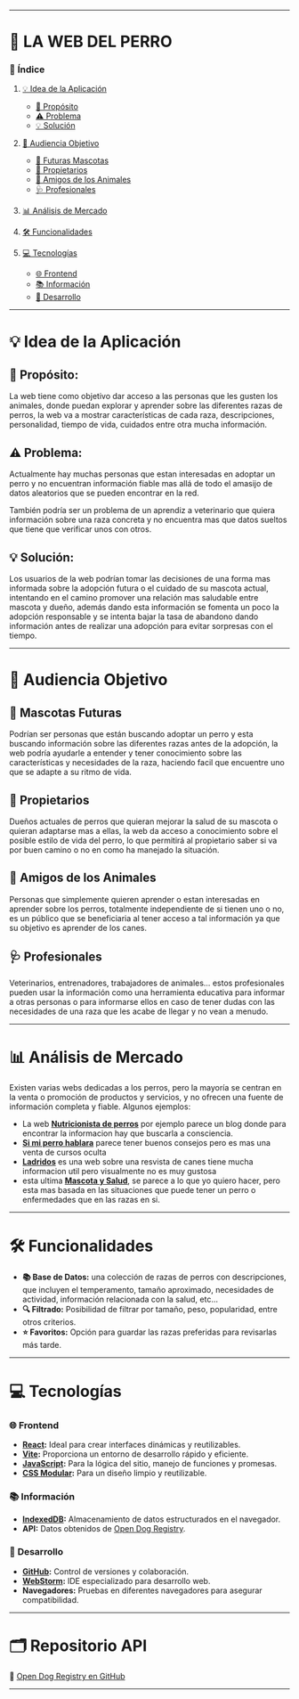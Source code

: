 
---

# 🐾 **LA WEB DEL PERRO**

### 📑 **Índice**

1. [💡 Idea de la Aplicación](#-idea-de-la-aplicación)
   - [🎯 Propósito](#-propósito)
   - [⚠️ Problema](#-problema)
   - [💡 Solución](#-solución)

2. [👥 Audiencia Objetivo](#-audiencia-objetivo)
   - [🐶 Futuras Mascotas](#-mascotas-futuras)
   - [🏡 Propietarios](#-propietarios)
   - [💛 Amigos de los Animales](#-amigos-de-los-animales)
   - [🩺 Profesionales](#-profesionales)

3. [📊 Análisis de Mercado](#-análisis-de-mercado)

4. [🛠️ Funcionalidades](#-funcionalidades)

5. [💻 Tecnologías](#-tecnologías)
   - [🌐 Frontend](#-frontend)
   - [📚 Información](#-información)
   - [🔧 Desarrollo](#-desarrollo)

---

# 💡 **Idea de la Aplicación**

## 🎯 **Propósito:**

La web tiene como objetivo dar acceso a las personas que les gusten los animales, donde puedan explorar y aprender sobre las diferentes razas de perros, la web va a mostrar características de cada raza, descripciones, personalidad, tiempo de vida, cuidados entre otra mucha información.

## ⚠️ **Problema:**

 Actualmente hay muchas personas que estan interesadas en adoptar un
 perro y no encuentran información fiable mas allá de todo el amasijo de datos
 aleatorios que se pueden encontrar en la red.

 También podría ser un problema de un aprendiz a veterinario que quiera
 información sobre una raza concreta y no encuentra mas que datos sueltos
 que tiene que verificar unos con otros.

## 💡 **Solución:**

Los usuarios de la web podrían tomar las decisiones de una forma mas
 informada sobre la adopción futura o el cuidado de su mascota actual,
 intentando en el camino promover una relación mas saludable entre mascota
 y dueño, además dando esta información se fomenta un poco la adopción
 responsable y se intenta bajar la tasa de abandono dando información antes
 de realizar una adopción para evitar sorpresas con el tiempo.

---

# 👥 **Audiencia Objetivo**

## 🐶 **Mascotas Futuras**

 Podrían ser personas que están buscando adoptar un perro y esta buscando información
 sobre las diferentes razas antes de la adopción, la web podría ayudarle a entender y tener
 conocimiento sobre las características y necesidades de la raza, haciendo facil que
 encuentre uno que se adapte a su ritmo de vida.

## 🏡 **Propietarios**

 Dueños actuales de perros que quieran mejorar la salud de su mascota o quieran adaptarse
 mas a ellas, la web da acceso a conocimiento sobre el posible estilo de vida del perro, lo
 que permitirá al propietario saber si va por buen camino o no en como ha manejado la
 situación.

## 💛 **Amigos de los Animales**

Personas que simplemente quieren aprender o estan interesadas en aprender sobre los
perros, totalmente independiente de si tienen uno o no, es un público que se beneficiaria al
tener acceso a tal información ya que su objetivo es aprender de los canes.

## 🩺 **Profesionales**

Veterinarios, entrenadores, trabajadores de animales… estos profesionales pueden usar la
información como una herramienta educativa para informar a otras personas o para
informarse ellos en caso de tener dudas con las necesidades de una raza que les acabe de
llegar y no vean a menudo.

---

# 📊 **Análisis de Mercado**

Existen varias webs dedicadas a los perros, pero la mayoría se centran en la venta o promoción de productos y servicios, y no ofrecen una fuente de información completa y fiable. Algunos ejemplos:

- La web **[Nutricionista de perros](https://nutricionistadeperros.com/blog-2/)** por ejemplo parece un blog donde para encontrar la informacion hay que buscarla a consciencia.
- **[Si mi perro hablara](https://simiperrohablara.com/)** parece tener buenos consejos pero es mas una venta de cursos oculta
- **[Ladridos](http://www.ladridos.es/)** es una web sobre una resvista de canes tiene mucha informacion util pero visualmente no es muy gustosa
- esta ultima **[Mascota y Salud](https://blog.mascotaysalud.com/)**, se parece a lo que yo quiero hacer, pero esta mas basada en las situaciones que puede tener un perro o enfermedades que en las razas en si.

---

# 🛠️ **Funcionalidades**

- **📚 Base de Datos:** una colección de razas de perros con descripciones, que incluyen el temperamento, tamaño aproximado, necesidades de actividad, información relacionada con la salud, etc…
- **🔍 Filtrado:** Posibilidad de filtrar por tamaño, peso, popularidad, entre otros criterios.
- **⭐ Favoritos:** Opción para guardar las razas preferidas para revisarlas más tarde.

---

# 💻 **Tecnologías**

### 🌐 **Frontend**

- **[React](https://es.react.dev/):** Ideal para crear interfaces dinámicas y reutilizables.
- **[Vite](https://es.vitejs.dev/):** Proporciona un entorno de desarrollo rápido y eficiente.
- **[JavaScript](https://developer.mozilla.org/es/docs/Web/JavaScript):** Para la lógica del sitio, manejo de funciones y promesas.
- **[CSS Modular](https://developer.mozilla.org/es/docs/Web/CSS):** Para un diseño limpio y reutilizable.

### 📚 **Información**

- **[IndexedDB](https://developer.mozilla.org/en-US/docs/Web/API/IndexedDB_API):** Almacenamiento de datos estructurados en el navegador.
- **API:** Datos obtenidos de [Open Dog Registry](https://registry.dog/).

### 🔧 **Desarrollo**

- **[GitHub](https://github.com/):** Control de versiones y colaboración.
- **[WebStorm](https://www.jetbrains.com/es-es/webstorm/):** IDE especializado para desarrollo web.
- **Navegadores:** Pruebas en diferentes navegadores para asegurar compatibilidad.

---

# 🗂️ **Repositorio API**

🔗 [Open Dog Registry en GitHub](https://github.com/chase-manning/open-dog-registry)

---